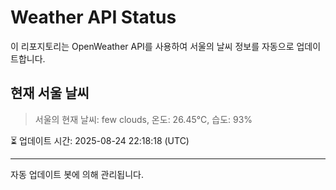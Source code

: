 
# Weather API Status

이 리포지토리는 OpenWeather API를 사용하여 서울의 날씨 정보를 자동으로 업데이트합니다.

## 현재 서울 날씨
> 서울의 현재 날씨: few clouds, 온도: 26.45°C, 습도: 93%

⏳ 업데이트 시간: 2025-08-24 22:18:18 (UTC)

---
자동 업데이트 봇에 의해 관리됩니다.
